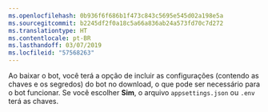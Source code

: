```yaml
---
ms.openlocfilehash: 0b936f6f686b1f473c843c5695e545d02a198e5a
ms.sourcegitcommit: b2245df2f0a18c5a66a836ab24a573fd70c7d272
ms.translationtype: HT
ms.contentlocale: pt-BR
ms.lasthandoff: 03/07/2019
ms.locfileid: "57568263"
---
```

Ao baixar o bot, você terá a opção de incluir as configurações (contendo as chaves e os segredos) do bot no download, o que pode ser necessário para o bot funcionar. Se você escolher **Sim**, o arquivo `appsettings.json` ou `.env` terá as chaves.